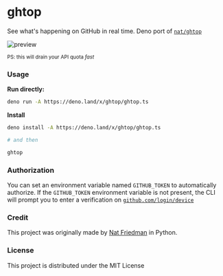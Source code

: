 # ghtop

See what's happening on GitHub in real time. Deno port of [`nat/ghtop`](https://github.com/nat/ghtop)

![preview](https://user-images.githubusercontent.com/28438021/101397567-dc0cce80-38f2-11eb-8305-5a5803c4dd29.png)

<sub> PS: this will drain your API quota <i>fast</i> </sub>

### Usage

**Run directly:**

```sh
deno run -A https://deno.land/x/ghtop/ghtop.ts
```

**Install**

```sh
deno install -A https://deno.land/x/ghtop/ghtop.ts

# and then

ghtop
```

### Authorization

You can set an environment variable named `GITHUB_TOKEN` to automatically authorize. If the `GITHUB_TOKEN` environment variable is not present, the CLI will prompt you to enter a verification on [`github.com/login/device`](https://github.com/login/device)

### Credit

This project was originally made by [Nat Friedman](https://github.com/nat) in Python.

### License

This project is distributed under the MIT License
